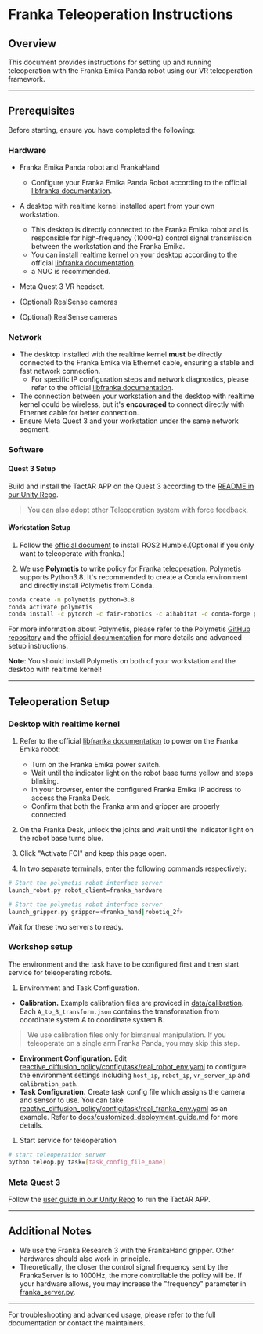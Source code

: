 # Franka Teleoperation Instructions

## Overview

This document provides instructions for setting up and running teleoperation with the Franka Emika Panda robot using our VR teleoperation framework.

---

## Prerequisites

Before starting, ensure you have completed the following:

### Hardware
- Franka Emika Panda robot and FrankaHand
    - Configure your Franka Emika Panda Robot according to the official [libfranka documentation](https://frankaemika.github.io/docs/).  

- A desktop with realtime kernel installed apart from your own workstation.
    - This desktop is directly connected to the Franka Emika robot and is responsible for high-frequency (1000Hz) control signal transmission between the workstation and the Franka Emika.   
    - You can install realtime kernel on your desktop according to the official [libfranka documentation](https://frankaemika.github.io/docs/).  
    -  a NUC is recommended.
-  Meta Quest 3 VR headset.
- (Optional) RealSense cameras 
- (Optional) RealSense cameras

### Network

- The desktop installed with the realtime kernel **must** be directly connected to the Franka Emika via Ethernet cable, ensuring a stable and fast network connection. 
  - For specific IP configuration steps and network diagnostics, please refer to the official [libfranka documentation](https://frankaemika.github.io/docs/).  
- The connection between your workstation and the desktop with realtime kernel could be wireless, but it's **encouraged** to connect directly with Ethernet cable for better connection.
- Ensure Meta Quest 3 and your workstation under the same network segment. 

### Software

#### Quest 3 Setup
Build and install the TactAR APP on the Quest 3 according to
the [README in our Unity Repo](https://github.com/xiaoxiaoxh/TactAR_APP).
> You can also adopt other Teleoperation system with force feedback.

#### Workstation Setup
1. Follow the [official document](https://docs.ros.org/en/humble/Installation/Ubuntu-Install-Debs.html) to install ROS2 Humble.(Optional if you only want to teleoperate with franka.)

2. We use **Polymetis** to write policy for Franka teleoperation. Polymetis supports Python3.8. It's recommended to create a Conda environment and directly install Polymetis from Conda.

```bash
conda create -n polymetis python=3.8
conda activate polymetis
conda install -c pytorch -c fair-robotics -c aihabitat -c conda-forge polymetis
```

For more information about Polymetis, please refer to the Polymetis [GitHub repository](https://github.com/facebookresearch/Polymetis) and the [official documentation](https://deepwiki.com/facebookresearch/fairo/5.3.3-polymetis-installation-and-configuration) for more details and advanced setup instructions.

**Note**: You should install Polymetis on both of your workstation and the desktop with realtime kernel!
 
---

## Teleoperation Setup

### Desktop with realtime kernel

1. Refer to the official [libfranka documentation](https://frankaemika.github.io/docs/) to power on the Franka Emika robot:  
    - Turn on the Franka Emika power switch.
    - Wait until the indicator light on the robot base turns yellow and stops blinking.
    - In your browser, enter the configured Franka Emika IP address to access the Franka Desk.
    - Confirm that both the Franka arm and gripper are properly connected.

2. On the Franka Desk, unlock the joints and wait until the indicator light on the robot base turns blue.

3. Click "Activate FCI" and keep this page open.

4. In two separate terminals, enter the following commands respectively:

```bash
# Start the polymetis robot interface server
launch_robot.py robot_client=franka_hardware

# Start the polymetis robot interface server
launch_gripper.py gripper=<franka_hand|robotiq_2f>
```
Wait for these two servers to ready.

### Workshop setup

The environment and the task have to be configured first and
then start service for teleoperating robots.

1. Environment and Task Configuration.
- **Calibration.**
Example calibration files are proviced in [data/calibration](data/calibration).
Each `A_to_B_transform.json` contains the transformation from coordinate system A to coordinate system B. 
> We use calibration files only for bimanual manipulation. 
> If you teleoperate on a single arm Franka Panda, you may skip this step.
- **Environment Configuration.**
Edit [reactive_diffusion_policy/config/task/real_robot_env.yaml](reactive_diffusion_policy/config/task/real_robot_env.yaml)
to configure the environment settings including `host_ip`, `robot_ip`, `vr_server_ip` and `calibration_path`.
- **Task Configuration.**
Create task config file which assigns the camera and sensor to use.
You can take [reactive_diffusion_policy/config/task/real_franka_env.yaml](reactive_diffusion_policy/config/task/real_franka_env.yaml)
as an example.
Refer to [docs/customized_deployment_guide.md](docs/customized_deployment_guide.md) for more details.

1. Start service for teleoperation
   
```bash
# start teleoperation server
python teleop.py task=[task_config_file_name]
```

### Meta Quest 3

Follow the [user guide in our Unity Repo](https://github.com/xiaoxiaoxh/TactAR_APP/blob/master/Docs/User_Guide.md) to run the TactAR APP.

---

## Additional Notes

- We use the Franka Research 3 with the FrankaHand gripper. Other hardwares should also work in principle. 
- Theoretically, the closer the control signal frequency sent by the FrankaServer is to 1000Hz, the more controllable the policy will be. If your hardware allows, you may increase the "frequency" parameter in [franka_server.py](rreactive_diffusion_policy/real_world/robot/franka_server.py).
  
---

For troubleshooting and advanced usage, please refer to the full documentation or contact the maintainers.
